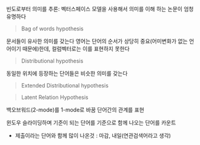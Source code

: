 


빈도로부터 의미를 추론: 벡터스페이스 모델을 사용해서 의미를 이해 하는 논문이 엄청 유명하다
> Bag of words hypothesis
> 
문서들이 유사한 의미를 갖는다
영어는 단어의 순서가 상당히 중요(어미변화가 없는 언어이기 때문에)한데, 컬럼벡터로는 이를 표현하지 못한다
> Distributional hypothesis

동일한 위치에 등장하는 단어들은 비슷한 의미를 갖는다
> Extended Distributional hypothesis

> Latent Relation Hypothesis

백오브워드(2-mode)를 1-mode로 바꿈 
단어간의 관계를 표현

윈도우 슬라이딩하며 기준이 되는 단어를 기준으로 함께 나오는 단어를 카운트
* 제출이라는 단어와 함께 많이 나온것 : 마감, 내일(연관검색어라고 생각)

<!--stackedit_data:
eyJoaXN0b3J5IjpbLTIxNDAzMDk1MTUsLTE2NzY1NTMyOTNdfQ
==
-->
